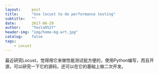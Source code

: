 ```yaml
---
layout:     post
title:      "Use locust to do performance testing"
subtitle:   ""
date:       2017-06-29
author:     "Tesla9527"
header-img: "img/home-bg-art.jpg"
catalog:    false
tags:
    - Locust
---
```

最近研究Locust，觉得用它来做性能测试挺方便的，使用Python编写，而且开源，可以研究一下它的源码，还可以在它的基础上做二次开发。
	